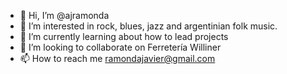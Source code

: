 - 👋 Hi, I’m @ajramonda
- :guitar: I’m interested in rock, blues, jazz and argentinian folk music.
- 🌱 I’m currently learning about how to lead projects
- 💞️ I’m looking to collaborate on Ferretería Williner
- 📫 How to reach me ramondajavier@gmail.com
